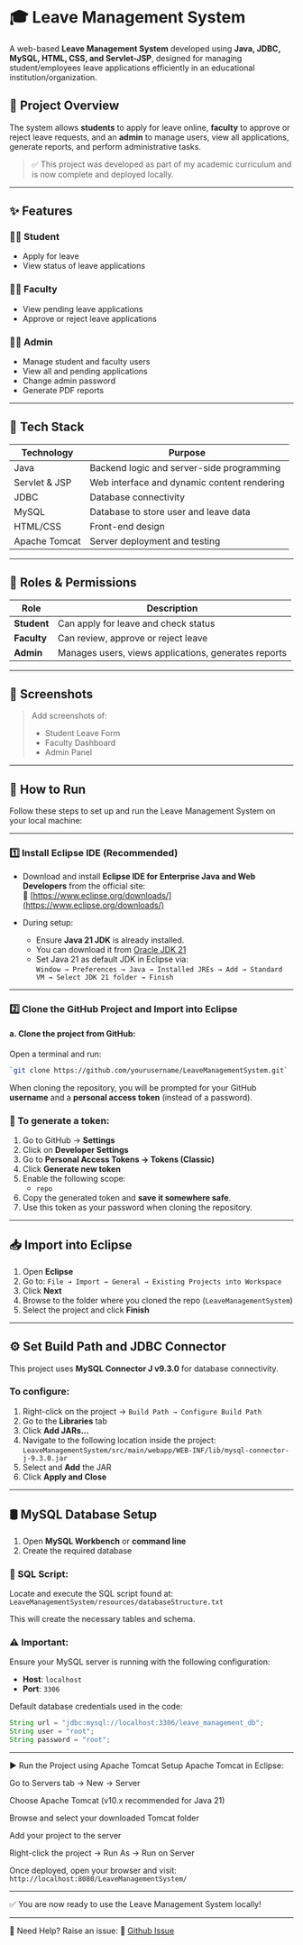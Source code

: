 # 🎓 Leave Management System

A web-based **Leave Management System** developed using **Java, JDBC, MySQL, HTML, CSS, and Servlet-JSP**, designed for managing student/employees leave applications efficiently in an educational institution/organization.

## 📌 Project Overview

The system allows **students** to apply for leave online, **faculty** to approve or reject leave requests, and an **admin** to manage users, view all applications, generate reports, and perform administrative tasks.

> ✅ This project was developed as part of my academic curriculum and is now complete and deployed locally.

---

## ✨ Features

### 👩‍🎓 Student
- Apply for leave
- View status of leave applications

### 👨‍🏫 Faculty
- View pending leave applications
- Approve or reject leave applications

### 👩‍💼 Admin
- Manage student and faculty users
- View all and pending applications
- Change admin password
- Generate PDF reports

---

## 🧰 Tech Stack

| Technology | Purpose |
|------------|---------|
| Java       | Backend logic and server-side programming |
| Servlet & JSP | Web interface and dynamic content rendering |
| JDBC       | Database connectivity |
| MySQL      | Database to store user and leave data |
| HTML/CSS   | Front-end design |
| Apache Tomcat | Server deployment and testing |

---

## 🔐 Roles & Permissions

| Role     | Description |
|----------|-------------|
| **Student** | Can apply for leave and check status |
| **Faculty** | Can review, approve or reject leave |
| **Admin**   | Manages users, views applications, generates reports |

---

## 📸 Screenshots

> Add screenshots of:  
> - Student Leave Form  
> - Faculty Dashboard  
> - Admin Panel  

---

## 📝 How to Run

Follow these steps to set up and run the Leave Management System on your local machine:

---

### 1️⃣ Install Eclipse IDE (Recommended)

- Download and install **Eclipse IDE for Enterprise Java and Web Developers** from the official site:  
  🔗 [https://www.eclipse.org/downloads/](https://www.eclipse.org/downloads/)

- During setup:
  - Ensure **Java 21 JDK** is already installed.
  - You can download it from [Oracle JDK 21](https://www.oracle.com/java/technologies/javase/jdk21-archive-downloads.html)
  - Set Java 21 as default JDK in Eclipse via:  
    `Window → Preferences → Java → Installed JREs → Add → Standard VM → Select JDK 21 folder → Finish`

---

### 2️⃣ Clone the GitHub Project and Import into Eclipse

#### a. Clone the project from GitHub:

Open a terminal and run:

```bash
`git clone https://github.com/yourusername/LeaveManagementSystem.git`
```
When cloning the repository, you will be prompted for your GitHub **username** and a **personal access token** (instead of a password).

### 📌 To generate a token:
1. Go to GitHub → **Settings**
2. Click on **Developer Settings**
3. Go to **Personal Access Tokens → Tokens (Classic)**
4. Click **Generate new token**
5. Enable the following scope:
   - `repo`
6. Copy the generated token and **save it somewhere safe**.
7. Use this token as your password when cloning the repository.

---

## 📥 Import into Eclipse

1. Open **Eclipse**
2. Go to: `File → Import → General → Existing Projects into Workspace`
3. Click **Next**
4. Browse to the folder where you cloned the repo (`LeaveManagementSystem`)
5. Select the project and click **Finish**

---

## ⚙️ Set Build Path and JDBC Connector

This project uses **MySQL Connector J v9.3.0** for database connectivity.

### To configure:
1. Right-click on the project → `Build Path → Configure Build Path`
2. Go to the **Libraries** tab
3. Click **Add JARs...**
4. Navigate to the following location inside the project: `LeaveManagementSystem/src/main/webapp/WEB-INF/lib/mysql-connector-j-9.3.0.jar`
5. Select and **Add** the JAR
6. Click **Apply and Close**

---

## 🛢️ MySQL Database Setup

1. Open **MySQL Workbench** or **command line**
2. Create the required database

### 📂 SQL Script:

Locate and execute the SQL script found at: `LeaveManagementSystem/resources/databaseStructure.txt`


This will create the necessary tables and schema.

### ⚠️ Important:

Ensure your MySQL server is running with the following configuration:

- **Host**: `localhost`
- **Port**: `3306`

Default database credentials used in the code:

```java
String url = "jdbc:mysql://localhost:3306/leave_management_db";
String user = "root";
String password = "root";
```
---

▶️ Run the Project using Apache Tomcat
Setup Apache Tomcat in Eclipse:

Go to Servers tab → New → Server

Choose Apache Tomcat (v10.x recommended for Java 21)

Browse and select your downloaded Tomcat folder

Add your project to the server

Right-click the project → Run As → Run on Server

Once deployed, open your browser and visit: `http://localhost:8080/LeaveManagementSystem/`

---

✅ You are now ready to use the Leave Management System locally!

--- 

🙋 Need Help?
Raise an issue: 🔗 [Github Issue](https://github.com/connect-psr/LeaveManagementSystem/issues) 



